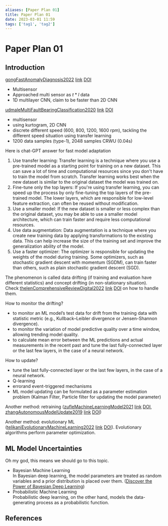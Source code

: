 ```yaml
---
aliases: [Paper Plan 01]
title: Paper Plan 01
date: 2023-03-01 11:59
tags: ['tag1', 'tag2']
---
```


# Paper Plan 01

## Introduction

[gongFastAnomalyDiagnosis2022](zotero://select/library/items/GVWAJJMT) [link]() [DOI](https://doi.org/10.1109/TIE.2021.3135520)

- Multisensor
- Approached multi sensor as $t*l$ data
- 1D multilayer CNN, claim to be faster than 2D CNN

[udmaleMultiFaultBearingClassification2020](zotero://select/library/items/USAJQM4E) [link]() [DOI](https://doi.org/10.1109/JSEN.2019.2947026)

- multisensor
- using kurtogram, 2D CNN
- discrete different speed (600, 800, 1200, 1600 rpm), tackling the different speed situation using transfer learning
- 1200 data samples (type-1), 2048 samples CRWU (0.04s)

Here is chat-GPT answer for fast model adaptation

1. Use transfer learning: Transfer learning is a technique where you use a pre-trained model as a starting point for training on a new dataset. This can save a lot of time and computational resources since you don't have to train the model from scratch. Transfer learning works best when the new dataset is similar to the original dataset the model was trained on.
2. Fine-tune only the top layers: If you're using transfer learning, you can speed up the process by only fine-tuning the top layers of the pre-trained model. The lower layers, which are responsible for low-level feature extraction, can often be reused without modification.
3. Use a smaller model: If the new dataset is smaller or less complex than the original dataset, you may be able to use a smaller model architecture, which can train faster and require less computational resources.
4. Use data augmentation: Data augmentation is a technique where you create new training data by applying transformations to the existing data. This can help increase the size of the training set and improve the generalization ability of the model.
5. Use a faster optimizer: The optimizer is responsible for updating the weights of the model during training. Some optimizers, such as stochastic gradient descent with momentum (SGDM), can train faster than others, such as plain stochastic gradient descent (SGD).

The phenomenon is called data drifting (if training and evaluation have different statistics) and concept drifting (in non-stationary situation).  
Check [thelenComprehensiveReviewDigital2022](zotero://select/library/items/FXSERGFX) [link](http://arxiv.org/abs/2208.14197) [DOI](https://doi.org/10.48550/arXiv.2208.14197) on how to handle them.

How to monitor the drifting?

- to monitor an ML model’s test data for drift from the training data with statistic metric (e.g., Kullback–Leibler divergence or Jensen-Shannon divergence).
- to monitor the variation of model predictive quality over a time window, allowing trending model quality.
- to calculate mean error between the ML predictions and actual measurements in the recent past and tune the last fully-connected layer or the last few layers, in the case of a neural network.

How to update?

- tune the last fully-connected layer or the last few layers, in the case of a neural network.
- Q-learning
- errorand event-triggered mechanisms
- ML model updating can be formulated as a parameter estimation problem (Kalman Filter, Particle filter for updating the model parameter)

Another method: retraining ([zufleMachineLearningModel2021](zotero://select/library/items/KDGNEA53) [link]() [DOI](https://doi.org/10.1109/ICMLA52953.2021.00223), [zhangAutonomousModelUpdate2019](zotero://select/library/items/4U5XIMAH) [link]() [DOI](https://doi.org/10.1109/GLOBECOM38437.2019.9014036))

Another method: evolutionary ML ([telikaniEvolutionaryMachineLearning2022](zotero://select/library/items/UG3DMBG9) [link](https://dl.acm.org/doi/10.1145/3467477) [DOI](https://doi.org/10.1145/3467477)). Evolutionary algorithms perform parameter optimization.

## ML Model Uncertainties

Oh my god, this means we should go to this topic.

- Bayesian Machine Learning  
In Bayesian deep learning, the model parameters are treated as random variables and a prior distribution is placed over them. ([Discover the Power of Bayesian Deep Learning](https://towardsdatascience.com/primer-on-bayesian-deep-learning-d06e0601c2ae))
- Probabilistic Machine Learning  
Probabilistic deep learning, on the other hand, models the data-generating process as a probabilistic function.

## References
